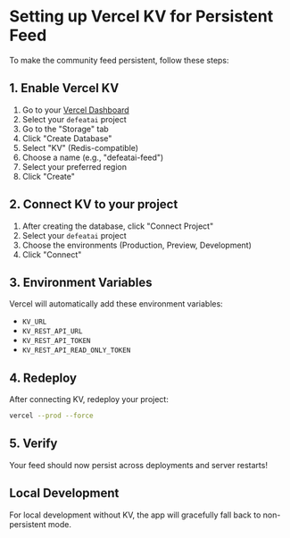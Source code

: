 # Setting up Vercel KV for Persistent Feed

To make the community feed persistent, follow these steps:

## 1. Enable Vercel KV

1. Go to your [Vercel Dashboard](https://vercel.com/dashboard)
2. Select your `defeatai` project
3. Go to the "Storage" tab
4. Click "Create Database"
5. Select "KV" (Redis-compatible)
6. Choose a name (e.g., "defeatai-feed")
7. Select your preferred region
8. Click "Create"

## 2. Connect KV to your project

1. After creating the database, click "Connect Project"
2. Select your `defeatai` project
3. Choose the environments (Production, Preview, Development)
4. Click "Connect"

## 3. Environment Variables

Vercel will automatically add these environment variables:
- `KV_URL`
- `KV_REST_API_URL`
- `KV_REST_API_TOKEN`
- `KV_REST_API_READ_ONLY_TOKEN`

## 4. Redeploy

After connecting KV, redeploy your project:
```bash
vercel --prod --force
```

## 5. Verify

Your feed should now persist across deployments and server restarts!

## Local Development

For local development without KV, the app will gracefully fall back to non-persistent mode.